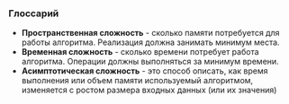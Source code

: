 
### Глоссарий
- **Пространственная сложность** - сколько памяти потребуется для работы алгоритма. Реализация должна занимать минимум места.
- **Временная сложность** - сколько времени потребует работа алгоритма. Операции должны выполняться за минимум времени.
- **Асимптотическая сложность** - это способ описать, как время выполнения или объем памяти используемый алгоритмом, изменяется с ростом размера входных данных (или их значения)





